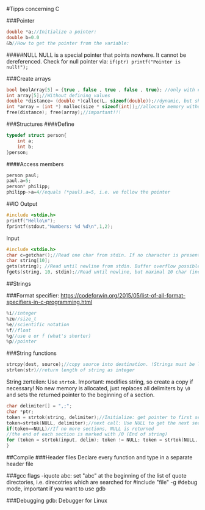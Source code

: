 #Tipps concerning C


###Pointer
```C
double *a;//Initialize a pointer:
double b=0.0
&b//How to get the pointer from the variable:
```
#####NULL
NULL is a special pointer that points nowhere. It cannot be dereferenced. Check for null pointer via: `if(ptr) printf("Pointer is null!");`

###Create arrays
```C
bool boolArray[5] = {true , false , true , false , true}; //only with #include <stdbool.h>
int array[5];//Without defining values
double *distance= (double *)calloc(L, sizeof(double));//dynamic, but should be avoided usually
int *array = (int *) malloc(size * sizeof(int));//allocate memory without cleaning
free(distance); free(array);//important!!!
```

###Structures
####Define
```C
typedef struct person{
    int a;
    int b;
}person;
```
####Access members
```C
person paul;
paul.a=5;
person* philipp;
philipp->a=4//equals (*paul).a=5, i.e. we follow the pointer
```

##IO
Output
```C
#include <stdio.h>
printf("Hello\n");
fprintf(stdout,"Numbers: %d %d\n",1,2);
```
Input
```C
#include <stdio.h>
char c=getchar();//Read one char from stdin. If no character is present, wait until the user specified one or more char and presses ENTER. (if multiple char are typed in, the following calls to getchar() will first return these before waiting again!)
char string[10];
gets(string); //Read until newline from stdin. Buffer overflow possible!
fgets(string, 10, stdin);//Read until newline, but maximal 10 char (including \n and \0)
```

##Strings

###Format specifier: 
https://codeforwin.org/2015/05/list-of-all-format-specifiers-in-c-programming.html
```C
%i//integer
%zu//size_t
%e//scientific notation
%f//float
%g//use e or f (what's shorter)
%p//pointer
```
###String functions
```C
strcpy(dest, source);//copy source into destination. !Strings must be long enough!
strlen(str)//return length of string as integer
```


String zerteilen: Use `strtok`. Important: modifies string, so create a copy if necessary! No new memory is allocated, just replaces all delimiters by `\0` and sets the returned pointer to the beginning of a section.
```C
char delimiter[] = ",;";
char *ptr;
token = strtok(string, delimiter);//Initialize: get pointer to first section
token=strtok(NULL, delimiter);//next call: Use NULL to get the next section
if(token==NULL)//If no more sections, NULL is returned
//the end of each section is marked with /0 (End of string)
for (token = strtok(input, delim); token != NULL; token = strtok(NULL, delim))//Short combination
}
```


##Compile
###Header files
Declare every function and type in a separate header file


###gcc flags
-iquote abc: set "abc" at the beginning of the list of quote directories, i.e. direcotries which are searched for #include "file"
-g #debug mode, important if you want to use gdb


###Debugging
gdb: Debugger for Linux